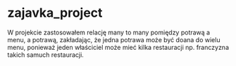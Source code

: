 # zajavka_project
W projekcie zastosowałem relację many to many pomiędzy potrawą a menu, a potrawą, zakładając, że jedna potrawa może być doana do wielu menu, ponieważ jeden właściciel 
może mieć kilka restauracji np. franczyzna takich samuch restauracji.

